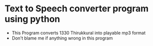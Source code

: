 # Text to Speech converter program using python
 * This Program converts 1330 Thirukkural into playable mp3 format
 * Don't blame me if anything wrong in this program
 